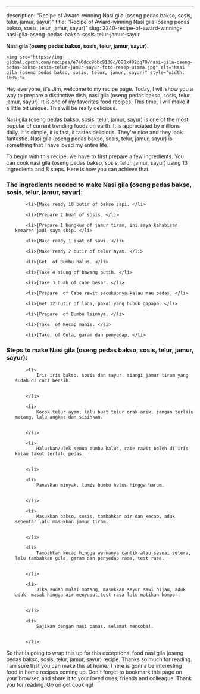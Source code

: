 ---
description: "Recipe of Award-winning Nasi gila (oseng pedas bakso, sosis, telur, jamur, sayur)"
title: "Recipe of Award-winning Nasi gila (oseng pedas bakso, sosis, telur, jamur, sayur)"
slug: 2240-recipe-of-award-winning-nasi-gila-oseng-pedas-bakso-sosis-telur-jamur-sayur

<p>
	<strong>Nasi gila (oseng pedas bakso, sosis, telur, jamur, sayur)</strong>. 
	
</p>
<p>
	
	<img src="https://img-global.cpcdn.com/recipes/e7e0dcc9bbc9108c/680x482cq70/nasi-gila-oseng-pedas-bakso-sosis-telur-jamur-sayur-foto-resep-utama.jpg" alt="Nasi gila (oseng pedas bakso, sosis, telur, jamur, sayur)" style="width: 100%;">
	
	
</p>
<p>
	Hey everyone, it's Jim, welcome to my recipe page. Today, I will show you a way to prepare a distinctive dish, nasi gila (oseng pedas bakso, sosis, telur, jamur, sayur). It is one of my favorites food recipes. This time, I will make it a little bit unique. This will be really delicious.
</p>
	
<p>
	
</p>
<p>
	Nasi gila (oseng pedas bakso, sosis, telur, jamur, sayur) is one of the most popular of current trending foods on earth. It is appreciated by millions daily. It is simple, it is fast, it tastes delicious. They're nice and they look fantastic. Nasi gila (oseng pedas bakso, sosis, telur, jamur, sayur) is something that I have loved my entire life.
</p>

<p>
To begin with this recipe, we have to first prepare a few ingredients. You can cook nasi gila (oseng pedas bakso, sosis, telur, jamur, sayur) using 13 ingredients and 8 steps. Here is how you can achieve that.
</p>

<h3>The ingredients needed to make Nasi gila (oseng pedas bakso, sosis, telur, jamur, sayur):</h3>

<ol>
	
		<li>{Make ready 10 butir of bakso sapi. </li>
	
		<li>{Prepare 2 buah of sosis. </li>
	
		<li>{Prepare 1 bungkus of jamur tiram, ini saya kehabisan kemaren jadi saya skip. </li>
	
		<li>{Make ready 1 ikat of sawi. </li>
	
		<li>{Make ready 2 butir of telur ayam. </li>
	
		<li>{Get  of Bumbu halus. </li>
	
		<li>{Take 4 siung of bawang putih. </li>
	
		<li>{Take 3 buah of cabe besar. </li>
	
		<li>{Prepare  of Cabe rawit secukupnya kalau mau pedas. </li>
	
		<li>{Get 12 butir of lada, pakai yang bubuk gapapa. </li>
	
		<li>{Prepare  of Bumbu lainnya. </li>
	
		<li>{Take  of Kecap manis. </li>
	
		<li>{Take  of Gula, garam dan penyedap. </li>
	
</ol>
<p>
	
</p>

<h3>Steps to make Nasi gila (oseng pedas bakso, sosis, telur, jamur, sayur):</h3>

<ol>
	
		<li>
			Iris iris bakso, sosis dan sayur, siangi jamur tiram yang sudah di cuci bersih.
			
			
		</li>
	
		<li>
			Kocok telur ayam, lalu buat telur orak arik, jangan terlalu matang, lalu angkat dan sisihkan.
			
			
		</li>
	
		<li>
			Haluskan/ulek semua bumbu halus, cabe rawit boleh di iris kalau takut terlalu pedas.
			
			
		</li>
	
		<li>
			Panaskan minyak, tumis bumbu halus hingga harum.
			
			
		</li>
	
		<li>
			Masukkan bakso, sosis, tambahkan air dan kecap, aduk sebentar lalu masukkan jamur tiram.
			
			
		</li>
	
		<li>
			Tambahkan kecap hingga warnanya cantik atau sesuai selera, lalu tambahkan gula, garam dan penyedap rasa, test rasa.
			
			
		</li>
	
		<li>
			Jika sudah mulai matang, masukkan sayur sawi hijau, aduk aduk, masak hingga air menyusut,test rasa lalu matikan kompor.
			
			
		</li>
	
		<li>
			Sajikan dengan nasi panas, selamat mencoba!.
			
			
		</li>
	
</ol>

<p>
	
</p>

<p>
	So that is going to wrap this up for this exceptional food nasi gila (oseng pedas bakso, sosis, telur, jamur, sayur) recipe. Thanks so much for reading. I am sure that you can make this at home. There is gonna be interesting food in home recipes coming up. Don't forget to bookmark this page on your browser, and share it to your loved ones, friends and colleague. Thank you for reading. Go on get cooking!
</p>
